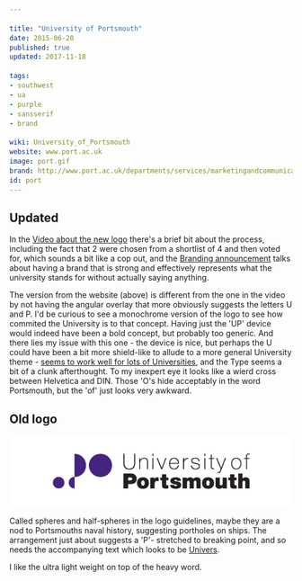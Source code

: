 ```yaml
---

title: "University of Portsmouth"
date: 2015-06-20
published: true
updated: 2017-11-18

tags:
- southwest
- ua
- purple
- sansserif
- brand

wiki: University_of_Portsmouth
website: www.port.ac.uk
image: port.gif
brand: http://www.port.ac.uk/departments/services/marketingandcommunications/corporateidentity/
id: port
---
```


## Updated


In the [Video about the new logo][video] there's a brief bit about the process, including the fact that 2 were chosen from a shortlist of 4 and then voted for, which sounds a bit like a cop out, and the [Branding announcement][announcement] talks about having a brand that is strong and effectively represents what the university stands for without actually saying anything.

The version from the website (above) is different from the one in the video by not having the angular overlay that more obviously suggests the letters U and P. I'd be curious to see a monochrome version of the logo to see how commited the University is to that concept. Having just the 'UP' device would indeed have been a bold concept, but probably too generic. And there lies my issue with this one - the device is nice, but perhaps the U could have been a bit more shield-like to allude to a more general University theme - [seems to work well for lots of Universities][shield], and the Type seems a bit of a clunk afterthought. To my inexpert eye it looks like a wierd cross between Helvetica and DIN. Those 'O's hide acceptably in the word Portsmouth, but the 'of' just looks very awkward.


## Old logo

![](/images/logospotter/port-old.gif)

Called spheres and half-spheres in the logo guidelines, maybe they are a nod to Portsmouths naval history, suggesting portholes on ships. The arrangement just about suggests a 'P'- stretched to breaking point, and so needs the accompanying text which looks to be [Univers](http://www.myfonts.com/fonts/linotype/univers/).

I like the ultra light weight on top of the heavy word.

[video]: https://vimeo.com/225819392
[announcement]: http://www.port.ac.uk/realising-the-vision/major-projects/universityrebrand/
[shield]: /shield/
